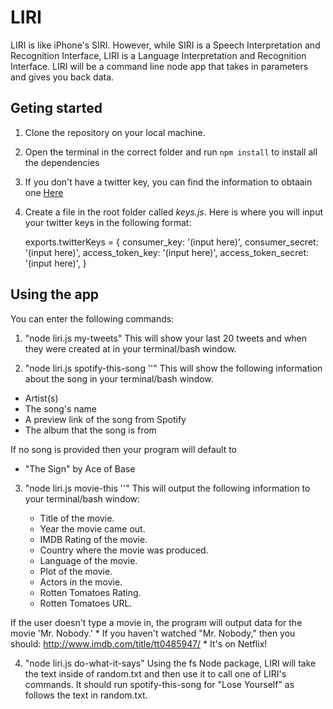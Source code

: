 # LIRI 

LIRI is like iPhone's SIRI. However, while SIRI is a Speech Interpretation and Recognition Interface, LIRI is a Language Interpretation and Recognition Interface. LIRI will be a command line node app that takes in parameters and gives you back data.


## Geting started

1. Clone the repository on your local machine.
2. Open the terminal in the correct folder and run `npm install` to install all the dependencies
3. If you don't have a twitter key, you can find the information to obtaain one [Here](https://dev.twitter.com/oauth/overview)
4. Create a file in the root folder called *keys.js*. Here is where you will input your twitter keys in the following format:

   exports.twitterKeys = {
     consumer_key: '(input here)',
     consumer_secret: '(input here)',
     access_token_key: '(input here)',
     access_token_secret: '(input here)',
   }

## Using the app

You can enter the following commands:

1. "node liri.js my-tweets"
This will show your last 20 tweets and when they were created at in your terminal/bash window.

2. "node liri.js spotify-this-song '<song name here>'"
This will show the following information about the song in your terminal/bash window.
* Artist(s)
* The song's name
* A preview link of the song from Spotify
* The album that the song is from

If no song is provided then your program will default to
* "The Sign" by Ace of Base

3. "node liri.js movie-this '<movie name here>'"
This will output the following information to your terminal/bash window:

    * Title of the movie.
    * Year the movie came out.
    * IMDB Rating of the movie.
    * Country where the movie was produced.
    * Language of the movie.
    * Plot of the movie.
    * Actors in the movie.
    * Rotten Tomatoes Rating.
    * Rotten Tomatoes URL.

If the user doesn't type a movie in, the program will output data for the movie 'Mr. Nobody.'
    * If you haven't watched "Mr. Nobody," then you should: http://www.imdb.com/title/tt0485947/
    * It's on Netflix!

4. "node liri.js do-what-it-says"
Using the fs Node package, LIRI will take the text inside of random.txt and then use it to call one of LIRI's commands.
It should run spotify-this-song for "Lose Yourself" as follows the text in random.txt.
